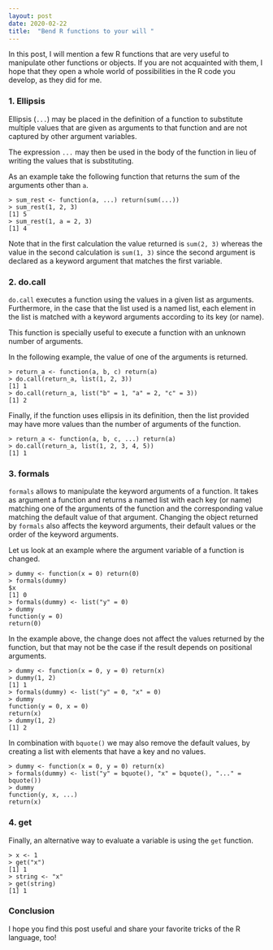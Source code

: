 ```yaml
---
layout: post
date: 2020-02-22
title:  "Bend R functions to your will "
---
```


In this post, I will mention a few R functions that are very useful to manipulate other functions or objects. If you are not acquainted with them, I hope that they open a whole world of possibilities in the R code you develop, as they did for me.

### 1. Ellipsis

Ellipsis (`...`) may be placed in the definition of a function to substitute multiple values that are given as arguments to that function and are not captured by other argument variables.

The expression `...` may then be used in the body of the function in lieu of writing the values that is substituting.

As an example take the following function that returns the sum of the arguments other than `a`.

```
> sum_rest <- function(a, ...) return(sum(...))
> sum_rest(1, 2, 3)
[1] 5
> sum_rest(1, a = 2, 3)
[1] 4
```

Note that in the first calculation the value returned is `sum(2, 3)` whereas the value in the second calculation is `sum(1, 3)` since the second argument is declared as a keyword argument that matches the first variable.


### 2. do.call

`do.call` executes a function using the values in a given list as arguments. Furthermore, in the case that the list used is a named list, each element in the list is matched with a keyword arguments according to its key (or name).

This function is specially useful to execute a function with an unknown number of arguments.

In the following example, the value of one of the arguments is returned.

```
> return_a <- function(a, b, c) return(a)
> do.call(return_a, list(1, 2, 3))
[1] 1
> do.call(return_a, list("b" = 1, "a" = 2, "c" = 3))
[1] 2
```

Finally, if the function uses ellipsis in its definition, then the list provided may have more values than the number of arguments of the function.

```
> return_a <- function(a, b, c, ...) return(a)
> do.call(return_a, list(1, 2, 3, 4, 5))
[1] 1
```


### 3. formals

`formals` allows to manipulate the keyword arguments of a function. It takes as argument a function and returns a named list with each key (or name) matching one of the arguments of the function and the corresponding value matching the default value of that argument. Changing the object returned by `formals` also affects the keyword arguments, their default values or the order of the keyword arguments.

Let us look at an example where the argument variable of a function is changed.

```
> dummy <- function(x = 0) return(0)
> formals(dummy)
$x
[1] 0
> formals(dummy) <- list("y" = 0)
> dummy
function(y = 0)
return(0)
```

In the example above, the change does not affect the values returned by the function, but that may not be the case if the result depends on positional arguments.

```
> dummy <- function(x = 0, y = 0) return(x)
> dummy(1, 2)
[1] 1
> formals(dummy) <- list("y" = 0, "x" = 0)
> dummy
function(y = 0, x = 0)
return(x)
> dummy(1, 2)
[1] 2
```

In combination with `bquote()` we may also remove the default values, by creating a list with elements that have a key and no values.

```
> dummy <- function(x = 0, y = 0) return(x)
> formals(dummy) <- list("y" = bquote(), "x" = bquote(), "..." = bquote())
> dummy
function(y, x, ...)
return(x)
```

### 4. get

Finally, an alternative way to evaluate a variable is using the `get` function.

```
> x <- 1
> get("x")
[1] 1
> string <- "x"
> get(string)
[1] 1
```

### Conclusion

I hope you find this post useful and share your favorite tricks of the R language, too!
